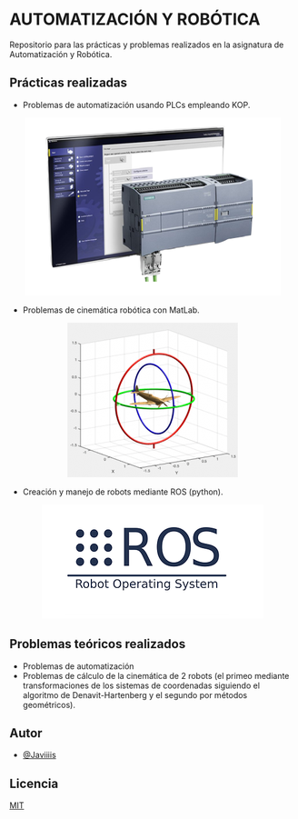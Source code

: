# AUTOMATIZACIÓN Y ROBÓTICA

Repositorio para las prácticas y problemas realizados en la asignatura de Automatización y Robótica.

## Prácticas realizadas

- Problemas de automatización usando PLCs empleando KOP.

<p align="center">
    <img src="./assets/s7.png">
</p>

- Problemas de cinemática robótica con MatLab.

<p align="center">
    <img src="./assets/rtool.png">
</p>

- Creación y manejo de robots mediante ROS (python).

<p align="center">
    <img src="./assets/ros.png">
</p>

## Problemas teóricos realizados

- Problemas de automatización
- Problemas de cálculo de la cinemática de 2 robots (el primeo mediante transformaciones de los sistemas de coordenadas
siguiendo el algoritmo de Denavit-Hartenberg y el segundo por métodos geométricos).


## Autor

- [@Javiiiis](https://www.github.com/Javiiiis)

## Licencia

[MIT](https://choosealicense.com/licenses/mit/)
